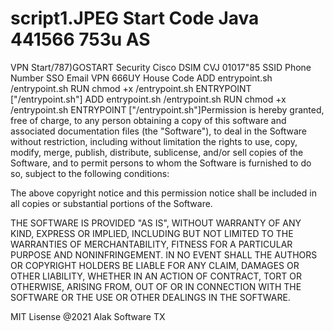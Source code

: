 # script1.JPEG Start Code Java 441566 753u AS 
VPN Start/787)GOSTART Security Cisco DSIM CVJ 01017"85 SSID Phone Number SSO Email
VPN 666UY House Code ADD entrypoint.sh /entrypoint.sh
RUN chmod +x /entrypoint.sh
ENTRYPOINT ["/entrypoint.sh"] ADD entrypoint.sh /entrypoint.sh
RUN chmod +x /entrypoint.sh
ENTRYPOINT ["/entrypoint.sh"]Permission is hereby granted, free of charge, to any person obtaining a copy
of this software and associated documentation files (the "Software"), to deal
in the Software without restriction, including without limitation the rights
to use, copy, modify, merge, publish, distribute, sublicense, and/or sell
copies of the Software, and to permit persons to whom the Software is
furnished to do so, subject to the following conditions:

The above copyright notice and this permission notice shall be included in all
copies or substantial portions of the Software.

THE SOFTWARE IS PROVIDED "AS IS", WITHOUT WARRANTY OF ANY KIND, EXPRESS OR
IMPLIED, INCLUDING BUT NOT LIMITED TO THE WARRANTIES OF MERCHANTABILITY,
FITNESS FOR A PARTICULAR PURPOSE AND NONINFRINGEMENT. IN NO EVENT SHALL THE
AUTHORS OR COPYRIGHT HOLDERS BE LIABLE FOR ANY CLAIM, DAMAGES OR OTHER
LIABILITY, WHETHER IN AN ACTION OF CONTRACT, TORT OR OTHERWISE, ARISING FROM,
OUT OF OR IN CONNECTION WITH THE SOFTWARE OR THE USE OR OTHER DEALINGS IN THE
SOFTWARE.


MIT Lisense @2021 Alak Software TX

